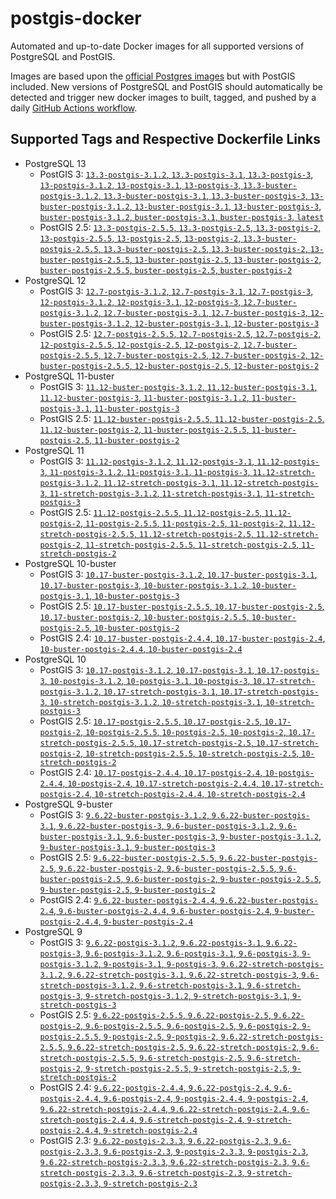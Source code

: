 # postgis-docker

Automated and up-to-date Docker images for all supported versions of PostgreSQL and PostGIS.

Images are based upon the [official Postgres images](https://hub.docker.com/_/postgres) but with PostGIS included. New versions of PostgreSQL and PostGIS should automatically be detected and trigger new docker images to built, tagged, and pushed by a daily [GitHub Actions workflow](https://github.com/GUI/postgis-docker/blob/master/.github/workflows/main.yml).

## Supported Tags and Respective Dockerfile Links

- PostgreSQL 13
  - PostGIS 3: [`13.3-postgis-3.1.2`, `13.3-postgis-3.1`, `13.3-postgis-3`, `13-postgis-3.1.2`, `13-postgis-3.1`, `13-postgis-3`, `13.3-buster-postgis-3.1.2`, `13.3-buster-postgis-3.1`, `13.3-buster-postgis-3`, `13-buster-postgis-3.1.2`, `13-buster-postgis-3.1`, `13-buster-postgis-3`, `buster-postgis-3.1.2`, `buster-postgis-3.1`, `buster-postgis-3`, `latest`](https://github.com/GUI/postgis-docker/blob/master/13/buster/postgis-3/Dockerfile)
  - PostGIS 2.5: [`13.3-postgis-2.5.5`, `13.3-postgis-2.5`, `13.3-postgis-2`, `13-postgis-2.5.5`, `13-postgis-2.5`, `13-postgis-2`, `13.3-buster-postgis-2.5.5`, `13.3-buster-postgis-2.5`, `13.3-buster-postgis-2`, `13-buster-postgis-2.5.5`, `13-buster-postgis-2.5`, `13-buster-postgis-2`, `buster-postgis-2.5.5`, `buster-postgis-2.5`, `buster-postgis-2`](https://github.com/GUI/postgis-docker/blob/master/13/buster/postgis-2.5/Dockerfile)
- PostgreSQL 12
  - PostGIS 3: [`12.7-postgis-3.1.2`, `12.7-postgis-3.1`, `12.7-postgis-3`, `12-postgis-3.1.2`, `12-postgis-3.1`, `12-postgis-3`, `12.7-buster-postgis-3.1.2`, `12.7-buster-postgis-3.1`, `12.7-buster-postgis-3`, `12-buster-postgis-3.1.2`, `12-buster-postgis-3.1`, `12-buster-postgis-3`](https://github.com/GUI/postgis-docker/blob/master/12/buster/postgis-3/Dockerfile)
  - PostGIS 2.5: [`12.7-postgis-2.5.5`, `12.7-postgis-2.5`, `12.7-postgis-2`, `12-postgis-2.5.5`, `12-postgis-2.5`, `12-postgis-2`, `12.7-buster-postgis-2.5.5`, `12.7-buster-postgis-2.5`, `12.7-buster-postgis-2`, `12-buster-postgis-2.5.5`, `12-buster-postgis-2.5`, `12-buster-postgis-2`](https://github.com/GUI/postgis-docker/blob/master/12/buster/postgis-2.5/Dockerfile)
- PostgreSQL 11-buster
  - PostGIS 3: [`11.12-buster-postgis-3.1.2`, `11.12-buster-postgis-3.1`, `11.12-buster-postgis-3`, `11-buster-postgis-3.1.2`, `11-buster-postgis-3.1`, `11-buster-postgis-3`](https://github.com/GUI/postgis-docker/blob/master/11/buster/postgis-3/Dockerfile)
  - PostGIS 2.5: [`11.12-buster-postgis-2.5.5`, `11.12-buster-postgis-2.5`, `11.12-buster-postgis-2`, `11-buster-postgis-2.5.5`, `11-buster-postgis-2.5`, `11-buster-postgis-2`](https://github.com/GUI/postgis-docker/blob/master/11/buster/postgis-2.5/Dockerfile)
- PostgreSQL 11
  - PostGIS 3: [`11.12-postgis-3.1.2`, `11.12-postgis-3.1`, `11.12-postgis-3`, `11-postgis-3.1.2`, `11-postgis-3.1`, `11-postgis-3`, `11.12-stretch-postgis-3.1.2`, `11.12-stretch-postgis-3.1`, `11.12-stretch-postgis-3`, `11-stretch-postgis-3.1.2`, `11-stretch-postgis-3.1`, `11-stretch-postgis-3`](https://github.com/GUI/postgis-docker/blob/master/11/stretch/postgis-3/Dockerfile)
  - PostGIS 2.5: [`11.12-postgis-2.5.5`, `11.12-postgis-2.5`, `11.12-postgis-2`, `11-postgis-2.5.5`, `11-postgis-2.5`, `11-postgis-2`, `11.12-stretch-postgis-2.5.5`, `11.12-stretch-postgis-2.5`, `11.12-stretch-postgis-2`, `11-stretch-postgis-2.5.5`, `11-stretch-postgis-2.5`, `11-stretch-postgis-2`](https://github.com/GUI/postgis-docker/blob/master/11/stretch/postgis-2.5/Dockerfile)
- PostgreSQL 10-buster
  - PostGIS 3: [`10.17-buster-postgis-3.1.2`, `10.17-buster-postgis-3.1`, `10.17-buster-postgis-3`, `10-buster-postgis-3.1.2`, `10-buster-postgis-3.1`, `10-buster-postgis-3`](https://github.com/GUI/postgis-docker/blob/master/10/buster/postgis-3/Dockerfile)
  - PostGIS 2.5: [`10.17-buster-postgis-2.5.5`, `10.17-buster-postgis-2.5`, `10.17-buster-postgis-2`, `10-buster-postgis-2.5.5`, `10-buster-postgis-2.5`, `10-buster-postgis-2`](https://github.com/GUI/postgis-docker/blob/master/10/buster/postgis-2.5/Dockerfile)
  - PostGIS 2.4: [`10.17-buster-postgis-2.4.4`, `10.17-buster-postgis-2.4`, `10-buster-postgis-2.4.4`, `10-buster-postgis-2.4`](https://github.com/GUI/postgis-docker/blob/master/10/buster/postgis-2.4/Dockerfile)
- PostgreSQL 10
  - PostGIS 3: [`10.17-postgis-3.1.2`, `10.17-postgis-3.1`, `10.17-postgis-3`, `10-postgis-3.1.2`, `10-postgis-3.1`, `10-postgis-3`, `10.17-stretch-postgis-3.1.2`, `10.17-stretch-postgis-3.1`, `10.17-stretch-postgis-3`, `10-stretch-postgis-3.1.2`, `10-stretch-postgis-3.1`, `10-stretch-postgis-3`](https://github.com/GUI/postgis-docker/blob/master/10/stretch/postgis-3/Dockerfile)
  - PostGIS 2.5: [`10.17-postgis-2.5.5`, `10.17-postgis-2.5`, `10.17-postgis-2`, `10-postgis-2.5.5`, `10-postgis-2.5`, `10-postgis-2`, `10.17-stretch-postgis-2.5.5`, `10.17-stretch-postgis-2.5`, `10.17-stretch-postgis-2`, `10-stretch-postgis-2.5.5`, `10-stretch-postgis-2.5`, `10-stretch-postgis-2`](https://github.com/GUI/postgis-docker/blob/master/10/stretch/postgis-2.5/Dockerfile)
  - PostGIS 2.4: [`10.17-postgis-2.4.4`, `10.17-postgis-2.4`, `10-postgis-2.4.4`, `10-postgis-2.4`, `10.17-stretch-postgis-2.4.4`, `10.17-stretch-postgis-2.4`, `10-stretch-postgis-2.4.4`, `10-stretch-postgis-2.4`](https://github.com/GUI/postgis-docker/blob/master/10/stretch/postgis-2.4/Dockerfile)
- PostgreSQL 9-buster
  - PostGIS 3: [`9.6.22-buster-postgis-3.1.2`, `9.6.22-buster-postgis-3.1`, `9.6.22-buster-postgis-3`, `9.6-buster-postgis-3.1.2`, `9.6-buster-postgis-3.1`, `9.6-buster-postgis-3`, `9-buster-postgis-3.1.2`, `9-buster-postgis-3.1`, `9-buster-postgis-3`](https://github.com/GUI/postgis-docker/blob/master/9.6/buster/postgis-3/Dockerfile)
  - PostGIS 2.5: [`9.6.22-buster-postgis-2.5.5`, `9.6.22-buster-postgis-2.5`, `9.6.22-buster-postgis-2`, `9.6-buster-postgis-2.5.5`, `9.6-buster-postgis-2.5`, `9.6-buster-postgis-2`, `9-buster-postgis-2.5.5`, `9-buster-postgis-2.5`, `9-buster-postgis-2`](https://github.com/GUI/postgis-docker/blob/master/9.6/buster/postgis-2.5/Dockerfile)
  - PostGIS 2.4: [`9.6.22-buster-postgis-2.4.4`, `9.6.22-buster-postgis-2.4`, `9.6-buster-postgis-2.4.4`, `9.6-buster-postgis-2.4`, `9-buster-postgis-2.4.4`, `9-buster-postgis-2.4`](https://github.com/GUI/postgis-docker/blob/master/9.6/buster/postgis-2.4/Dockerfile)
- PostgreSQL 9
  - PostGIS 3: [`9.6.22-postgis-3.1.2`, `9.6.22-postgis-3.1`, `9.6.22-postgis-3`, `9.6-postgis-3.1.2`, `9.6-postgis-3.1`, `9.6-postgis-3`, `9-postgis-3.1.2`, `9-postgis-3.1`, `9-postgis-3`, `9.6.22-stretch-postgis-3.1.2`, `9.6.22-stretch-postgis-3.1`, `9.6.22-stretch-postgis-3`, `9.6-stretch-postgis-3.1.2`, `9.6-stretch-postgis-3.1`, `9.6-stretch-postgis-3`, `9-stretch-postgis-3.1.2`, `9-stretch-postgis-3.1`, `9-stretch-postgis-3`](https://github.com/GUI/postgis-docker/blob/master/9.6/stretch/postgis-3/Dockerfile)
  - PostGIS 2.5: [`9.6.22-postgis-2.5.5`, `9.6.22-postgis-2.5`, `9.6.22-postgis-2`, `9.6-postgis-2.5.5`, `9.6-postgis-2.5`, `9.6-postgis-2`, `9-postgis-2.5.5`, `9-postgis-2.5`, `9-postgis-2`, `9.6.22-stretch-postgis-2.5.5`, `9.6.22-stretch-postgis-2.5`, `9.6.22-stretch-postgis-2`, `9.6-stretch-postgis-2.5.5`, `9.6-stretch-postgis-2.5`, `9.6-stretch-postgis-2`, `9-stretch-postgis-2.5.5`, `9-stretch-postgis-2.5`, `9-stretch-postgis-2`](https://github.com/GUI/postgis-docker/blob/master/9.6/stretch/postgis-2.5/Dockerfile)
  - PostGIS 2.4: [`9.6.22-postgis-2.4.4`, `9.6.22-postgis-2.4`, `9.6-postgis-2.4.4`, `9.6-postgis-2.4`, `9-postgis-2.4.4`, `9-postgis-2.4`, `9.6.22-stretch-postgis-2.4.4`, `9.6.22-stretch-postgis-2.4`, `9.6-stretch-postgis-2.4.4`, `9.6-stretch-postgis-2.4`, `9-stretch-postgis-2.4.4`, `9-stretch-postgis-2.4`](https://github.com/GUI/postgis-docker/blob/master/9.6/stretch/postgis-2.4/Dockerfile)
  - PostGIS 2.3: [`9.6.22-postgis-2.3.3`, `9.6.22-postgis-2.3`, `9.6-postgis-2.3.3`, `9.6-postgis-2.3`, `9-postgis-2.3.3`, `9-postgis-2.3`, `9.6.22-stretch-postgis-2.3.3`, `9.6.22-stretch-postgis-2.3`, `9.6-stretch-postgis-2.3.3`, `9.6-stretch-postgis-2.3`, `9-stretch-postgis-2.3.3`, `9-stretch-postgis-2.3`](https://github.com/GUI/postgis-docker/blob/master/9.6/stretch/postgis-2.3/Dockerfile)
